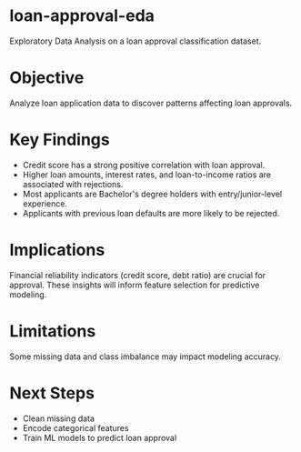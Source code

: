 # loan-approval-eda
Exploratory Data Analysis on a loan approval classification dataset.

# Objective
Analyze loan application data to discover patterns affecting loan approvals.

# Key Findings
- Credit score has a strong positive correlation with loan approval.
- Higher loan amounts, interest rates, and loan-to-income ratios are associated with rejections.
- Most applicants are Bachelor's degree holders with entry/junior-level experience.
- Applicants with previous loan defaults are more likely to be rejected.

# Implications
Financial reliability indicators (credit score, debt ratio) are crucial for approval. These insights will inform feature selection for predictive modeling.

# Limitations
Some missing data and class imbalance may impact modeling accuracy.

# Next Steps
- Clean missing data
- Encode categorical features
- Train ML models to predict loan approval

